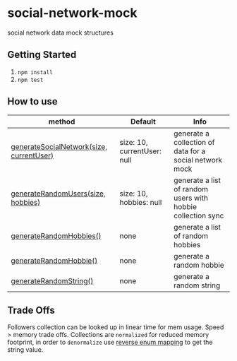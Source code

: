 # social-network-mock

social network data mock structures

## Getting Started

1. `npm install`
2. `npm test`

## How to use

| method                                                                     | Default                     | Info                                                        |
| -------------------------------------------------------------------------- | --------------------------- | ----------------------------------------------------------- |
| [generateSocialNetwork(size, currentUser)](src/social-network-mock.ts#L83) | size: 10, currentUser: null | generate a collection of data for a social network mock     |
| [generateRandomUsers(size, hobbies)](src/social-network-mock.ts#L52)       | size: 10, hobbies: null     | generate a list of random users with hobbie collection sync |
| [generateRandomHobbies()](src/social-network-mock.ts#L33)                  | none                        | generate a list of random hobbies                           |
| [generateRandomHobbie()](src/social-network-mock.ts#L25)                   | none                        | generate a random hobbie                                    |
| [generateRandomString()](src/social-network-mock.ts#L17)                   | none                        | generate a random string                                    |

## Trade Offs

Followers collection can be looked up in linear time for mem usage. Speed > memory trade offs.
Collections are `normalized` for reduced memory footprint, in order to `denormalize` use [reverse enum mapping](https://www.typescriptlang.org/docs/handbook/enums.html#reverse-mappings) to get the string value.
